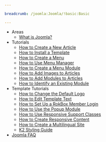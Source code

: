 ```yaml
---

breadcrumb: /joomla:Joomla/!basic:Basic

---
```


* Areas
	* [What is Joomla?](../platform/INDEX.md)
* Tutorials
	* [How to Create a New Article](how_to_create_an_article.md)
	* [How to Install a Template](../platform/templates.md#installing-a-template-using-rocketlauncher)
	* [How to Create a Menu](menu_manager.md#how-to-create-a-menu)
	* [How to Use Menu Manager](menu_manager.md#managing-your-menus)
	* [How to Create a Menu Module](menu_manager.md#creating-menu-modules)
	* [How to Add Images to Articles](adding_images.md#adding-images-to-articles)
	* [How to Add Modules to Articles](how_to_add_a_module_to_an_article.md)
	* [How to Identify an Existing Module](module_identitification.md)
* Template Tutorials
	* [How to Change the Default Logo](how_to_edit_the_logo.md)
	* [How to Edit Template Text](how_to_edit_template_text.md)
	* [How to Set Up a RokBox Member Login](how_to_set_up_a_rokbox_member_login.md)
	* [How to Use the Popup Module](how_to_use_popup_module.md)
	* [How to Use Responsive Support Classes](responsive_support_classes.md)
	* [How to Create Responsive Content](creating_responsive_content.md)
	* [How to Create a Multilingual Site](how_to_create_a_multilingual_site.md)
	* [K2 Styling Guide](k2_styling_guide.md)
* [Joomla FAQ](faq.md)
